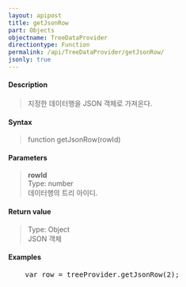 ```yaml
---
layout: apipost
title: getJsonRow
part: Objects
objectname: TreeDataProvider
directiontype: Function
permalink: /api/TreeDataProvider/getJsonRow/
jsonly: true
---
```



#### Description

> 지정한 데이터행을 JSON 객체로 가져온다. 

#### Syntax

> function getJsonRow(rowId)

#### Parameters

> **rowId**  
> Type: number  
> 데이터행의 트리 아이디.   

#### Return value

> Type: Object  
> JSON 객체   

#### Examples 

<pre class="prettyprint">
    var row = treeProvider.getJsonRow(2);
</pre>

